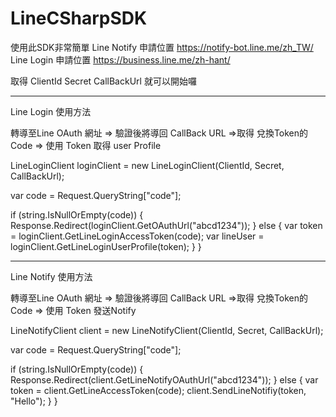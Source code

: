 # LineCSharpSDK
使用此SDK非常簡單
Line Notify 申請位置
https://notify-bot.line.me/zh_TW/
Line Login 申請位置
https://business.line.me/zh-hant/

取得  ClientId Secret CallBackUrl 就可以開始囉

------------------------------------------------------------------------------------------------------------------------------

Line Login 使用方法

轉導至Line OAuth 網址 => 驗證後將導回 CallBack URL =>取得 兌換Token的 Code => 使用 Token 取得 user Profile

LineLoginClient loginClient = new LineLoginClient(ClientId, Secret, CallBackUrl);
       
var code = Request.QueryString["code"];

if (string.IsNullOrEmpty(code))
{
    Response.Redirect(loginClient.GetOAuthUrl("abcd1234"));
}
else
{
   var token = loginClient.GetLineLoginAccessToken(code);
   var lineUser = loginClient.GetLineLoginUserProfile(token);
 }
}

------------------------------------------------------------------------------------------------------------------------------


Line Notify 使用方法

轉導至Line OAuth 網址 => 驗證後將導回 CallBack URL =>取得 兌換Token的 Code => 使用 Token 發送Notify

LineNotifyClient client = new LineNotifyClient(ClientId, Secret, CallBackUrl);
       
var code = Request.QueryString["code"];

if (string.IsNullOrEmpty(code))
{
   Response.Redirect(client.GetLineNotifyOAuthUrl("abcd1234"));
}
else
{
   var token = client.GetLineAccessToken(code);
   client.SendLineNotifiy(token, "Hello");
 }
}







